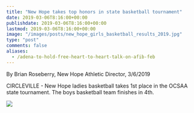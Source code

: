 ```yaml
---
title: "New Hope takes top honors in state basketball tournament"
date: 2019-03-06T8:16:00+00:00
publishdate: 2019-03-06T8:16:00+00:00
lastmod: 2019-03-06T8:16:00+00:00
image: "/images/posts/new_hope_girls_basketball_results_2019.jpg"
type: "post"
comments: false
aliases:
  - /adena-to-hold-free-heart-to-heart-talk-on-afib-feb
---
```

By Brian Roseberry, New Hope Athletic Director, 3/6/2019

CIRCLEVILLE - New Hope ladies basketball takes 1st place in the OCSAA state tournament. The boys basketball team finishes in 4th.

![](/images/posts/new_hope_girls_basketball_results_2019.jpg)